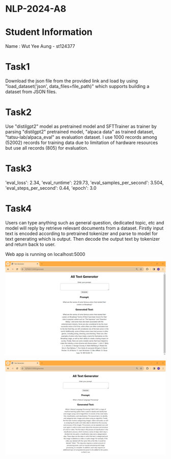 # NLP-2024-A8

# Student Information

Name : Wut Yee Aung - st124377

# Task1

Download the json file from the provided link and load by using "load_dataset('json', data_files=file_path)" which supports building a dataset from JSON files.

# Task2
Use "distilgpt2" model as pretrained model and SFTTrainer as trainer by parsing "distilgpt2" pretrained model, "alpaca data" as trained dataset, "tatsu-lab/alpaca_eval" as evaluation dataset. I use 1000 records among (52002) records for training data due to limitation of hardware resources but use all records (805) for evaluation.

# Task3
'eval_loss': 2.34,
'eval_runtime': 229.73,
'eval_samples_per_second': 3.504,
'eval_steps_per_second': 0.44,
'epoch': 3.0

# Task4
Users can type anything such as general question, dedicated topic, etc and model will reply by retrieve relevant documents from a dataset. Firstly input text is encoded according to pretrained tokenizer and parse to model for text generating which is output. Then decode the output text by tokenizer and return back to user.

Web app is running on localhost:5000

![Prompt-1](figures/web_app_01.png)

![Prompt-2](figures/web_app_02.png)